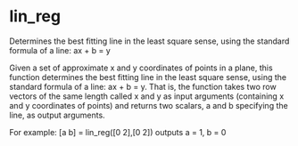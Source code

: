 # lin_reg
Determines the best fitting line in the least square sense, using the standard formula of a line: ax + b = y

Given a set of approximate x and y coordinates of points in a plane, this function determines the best fitting line in the least square sense, using the standard formula of a line: ax + b = y. That is, the function takes two row vectors of the same length called x and y as input arguments (containing x and y coordinates of points) and returns two scalars, a and b specifying the line, as output arguments.

For example: [a b] = lin_reg([0 2],[0 2]) outputs a = 1, b = 0
